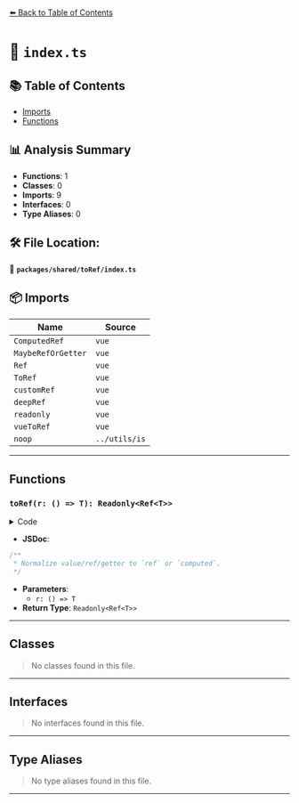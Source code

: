 [⬅️ Back to Table of Contents](../../../index.md)

# 📄 `index.ts`

## 📚 Table of Contents

- [Imports](#imports)
- [Functions](#functions)

## 📊 Analysis Summary

- **Functions**: 1
- **Classes**: 0
- **Imports**: 9
- **Interfaces**: 0
- **Type Aliases**: 0

## 🛠️ File Location:
📂 **`packages/shared/toRef/index.ts`**

## 📦 Imports

| Name | Source |
|------|--------|
| `ComputedRef` | `vue` |
| `MaybeRefOrGetter` | `vue` |
| `Ref` | `vue` |
| `ToRef` | `vue` |
| `customRef` | `vue` |
| `deepRef` | `vue` |
| `readonly` | `vue` |
| `vueToRef` | `vue` |
| `noop` | `../utils/is` |


---

## Functions

### `toRef(r: () => T): Readonly<Ref<T>>`

<details><summary>Code</summary>

```ts
export function toRef<T>(r: () => T): Readonly<Ref<T>>
```
</details>

- **JSDoc**:
```ts
/**
 * Normalize value/ref/getter to `ref` or `computed`.
 */
```

- **Parameters**:
  - `r: () => T`
- **Return Type**: `Readonly<Ref<T>>`

---

## Classes

> No classes found in this file.


---

## Interfaces

> No interfaces found in this file.


---

## Type Aliases

> No type aliases found in this file.


---
